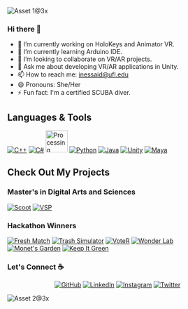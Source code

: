 ![Asset 1@3x](https://user-images.githubusercontent.com/43462511/110365980-b38c9180-8013-11eb-8837-3067935da3d4.png)


### Hi there 👋



- 🔭 I’m currently working on HoloKeys and Animator VR.
- 🌱 I’m currently learning Arduino IDE.
- 👯 I’m looking to collaborate on VR/AR projects.
- 💬 Ask me about developing VR/AR applications in Unity.
- 📫 How to reach me: inessaid@ufl.edu
- 😄 Pronouns: She/Her
- ⚡ Fun fact: I'm a certified SCUBA diver.

## Languages & Tools
[![C++](https://img.icons8.com/color/50/000/c-plus-plus-logo.png)](https://www.cplusplus.com/)
[![C#](https://img.icons8.com/color/50/000/c-sharp-logo-2.png)](https://www.docs.microsoft.com/en-us/dotnet/csharp/)
<a href="https://www.processing.org/"><img src="https://upload.wikimedia.org/wikipedia/commons/2/2e/Processing_3_logo.png" width="50" height="50" alt="Processing"></a>
[![Python](https://img.icons8.com/color/50/000/python.png)](https://www.python.org/)
[![Java](https://img.icons8.com/color/50/000/java.png)](https://www.java.com/en/)
[![Unity](https://img.icons8.com/ios-filled/50/000/unity.png)](https://www.unity.com/)
[![Maya](https://img.icons8.com/color/50/000/autodesk-maya.png)](https://www.autodesk.com/products/maya/overview?term=1-YEAR&support=null)



## Check Out My Projects
<!--
### For Virtuix!
[![Virtuix](https://img.shields.io/badge/🥽%20Virtuix%20-006400)](https://github.com/jordansmithsgames/Virtuix)
### In Progress
[![VRobot](https://img.shields.io/badge/🤖%20VRobot%20-FF0)](https://github.com/jordansmithsgames/VRobot) 
[![VCP](https://img.shields.io/badge/🦷%20VCP%20-FF0)](https://github.com/jordansmithsgames/VCP)
-->

### Master's in Digital Arts and Sciences
[![Scoot](https://img.shields.io/badge/%F0%9F%9B%B5%20Scoot%20-ffd5cd)](https://github.com/jordansmithsgames/Scoot)
[![VSP](https://img.shields.io/badge/💬%20VSP%20-ffd5cd)](https://github.com/jordansmithsgames/VSP)

### Hackathon Winners
[![Fresh Match](https://img.shields.io/badge/🍀%20Fresh%20Match%20-8675a9)](https://github.com/inessaid/Fresh-Match-Hackatown)
[![Trash Simulator](https://img.shields.io/badge/🥤%20Trash%20Simulator%20-8675a9)](https://github.com/jordansmithsgames/TrashSimulator)
[![VoteR](https://img.shields.io/badge/📮%20VoteR%20-8675a9)](https://github.com/jordansmithsgames/VoteR)
[![Wonder Lab](https://img.shields.io/badge/🧪%20WonderLab%20-8675a9)](https://github.com/inessaid/HackGT2020)
[![Monet's Garden](https://img.shields.io/badge/🌼%20Monet's%20Garden%20-8675a9)](https://github.com/inessaid/Monetgarden)
[![Keep It Green](https://img.shields.io/badge/🍀%20Keep%20It%20Green%20-8675a9)](https://github.com/inessaid/Keep-It-Green)

### Let's Connect :coffee:
<p align="center">
	<a href="https://github.com/inessaid"><img src="https://img.icons8.com/bubbles/50/000000/github.png" alt="GitHub"/></a>
	<a href="https://www.linkedin.com/in/inessaid/"><img src="https://img.icons8.com/bubbles/50/000000/linkedin.png" alt="LinkedIn"/></a>
	<a href="https://www.instagram.com/lthatfantasy"><img src="https://img.icons8.com/bubbles/50/000000/instagram.png" alt="Instagram"/></a>
	<a href="https://twitter.com/inessaid4"><img src="https://img.icons8.com/bubbles/50/000000/twitter.png" alt="Twitter"/></a>
</p>



![Asset 2@3x](https://user-images.githubusercontent.com/43462511/110370689-ffdad000-8019-11eb-95f9-6ede1c6fec20.png)


